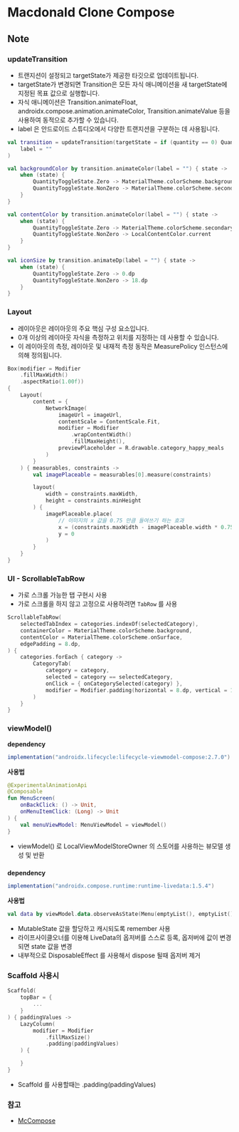 # Macdonald Clone Compose

## Note

### updateTransition
- 트랜지션이 설정되고 targetState가 제공한 타깃으로 업데이트됩니다. 
- targetState가 변경되면 Transition은 모든 자식 애니메이션을 새 targetState에 지정된 목표 값으로 실행합니다. 
- 자식 애니메이션은 Transition.animateFloat, androidx.compose.animation.animateColor, Transition.animateValue 등을 사용하여 동적으로 추가할 수 있습니다.
- label 은 안드로이드 스튜디오에서 다양한 트랜지션을 구분하는 데 사용됩니다.

```kotlin
val transition = updateTransition(targetState = if (quantity == 0) QuantityToggleState.Zero else QuantityToggleState.NonZero,
    label = ""
)

val backgroundColor by transition.animateColor(label = "") { state ->
    when (state) {
        QuantityToggleState.Zero -> MaterialTheme.colorScheme.background
        QuantityToggleState.NonZero -> MaterialTheme.colorScheme.secondary
    }
}

val contentColor by transition.animateColor(label = "") { state ->
    when (state) {
        QuantityToggleState.Zero -> MaterialTheme.colorScheme.secondary
        QuantityToggleState.NonZero -> LocalContentColor.current
    }
}

val iconSize by transition.animateDp(label = "") { state ->
    when (state) {
        QuantityToggleState.Zero -> 0.dp
        QuantityToggleState.NonZero -> 18.dp
    }
}
```

### Layout
- 레이아웃은 레이아웃의 주요 핵심 구성 요소입니다. 
- 0개 이상의 레이아웃 자식을 측정하고 위치를 지정하는 데 사용할 수 있습니다.
- 이 레이아웃의 측정, 레이아웃 및 내재적 측정 동작은 MeasurePolicy 인스턴스에 의해 정의됩니다. 

```kotlin
Box(modifier = Modifier
    .fillMaxWidth()
    .aspectRatio(1.00f))
{
    Layout(
        content = {
            NetworkImage(
                imageUrl = imageUrl,
                contentScale = ContentScale.Fit,
                modifier = Modifier
                    .wrapContentWidth()
                    .fillMaxHeight(),
                previewPlaceholder = R.drawable.category_happy_meals
            )
        }
    ) { measurables, constraints ->
        val imagePlaceable = measurables[0].measure(constraints)

        layout(
            width = constraints.maxWidth,
            height = constraints.minHeight
        ) {
            imagePlaceable.place(
                // 이미지의 x 값을 0.75 만큼 들여쓰기 하는 효과
                x = (constraints.maxWidth - imagePlaceable.width * 0.75).toInt(),
                y = 0
            )
        }
    }
}
```

### UI - ScrollableTabRow
- 가로 스크롤 가능한 탭 구현시 사용
- 가로 스크롤을 하지 않고 고정으로 사용하려면 `TabRow` 를 사용

```kotlin
ScrollableTabRow(
    selectedTabIndex = categories.indexOf(selectedCategory),
    containerColor = MaterialTheme.colorScheme.background,
    contentColor = MaterialTheme.colorScheme.onSurface,
    edgePadding = 8.dp,
) {
    categories.forEach { category ->
        CategoryTab(
            category = category,
            selected = category == selectedCategory,
            onClick = { onCategorySelected(category) },
            modifier = Modifier.padding(horizontal = 8.dp, vertical = 16.dp)
        )
    }
}
```

### viewModel()

**dependency**
```groovy
implementation("androidx.lifecycle:lifecycle-viewmodel-compose:2.7.0")
```

**사옹법**
```kotlin
@ExperimentalAnimationApi
@Composable
fun MenuScreen(
    onBackClick: () -> Unit,
    onMenuItemClick: (Long) -> Unit
) {
    val menuViewModel: MenuViewModel = viewModel()
}
```
- viewModel() 로 LocalViewModelStoreOwner 의 스토어를 사용하는 뷰모델 생성 및 반환

###

**dependency**
```groovy
implementation("androidx.compose.runtime:runtime-livedata:1.5.4")
```

**사옹법**
```kotlin
val data by viewModel.data.observeAsState(Menu(emptyList(), emptyList()))
```
- MutableState 값을 할당하고 캐시되도록 remember 사용
- 라이프사이클오너를 이용해 LiveData의 옵저버를 스스로 등록, 옵저버에 값이 변경되면 state 값을 변경
- 내부적으로 DisposableEffect 를 사용해서 dispose 될때 옵저버 제거

### Scaffold 사용시
```kotlin
Scaffold(
    topBar = {
        ...
    }
) { paddingValues ->
    LazyColumn(
        modifier = Modifier
            .fillMaxSize()
            .padding(paddingValues)
    ) {

    }
}
```
- Scaffold 를 사용할때는 .padding(paddingValues)

### 참고
- [McCompose](https://github.com/hitanshu-dhawan/McCompose/tree/main)